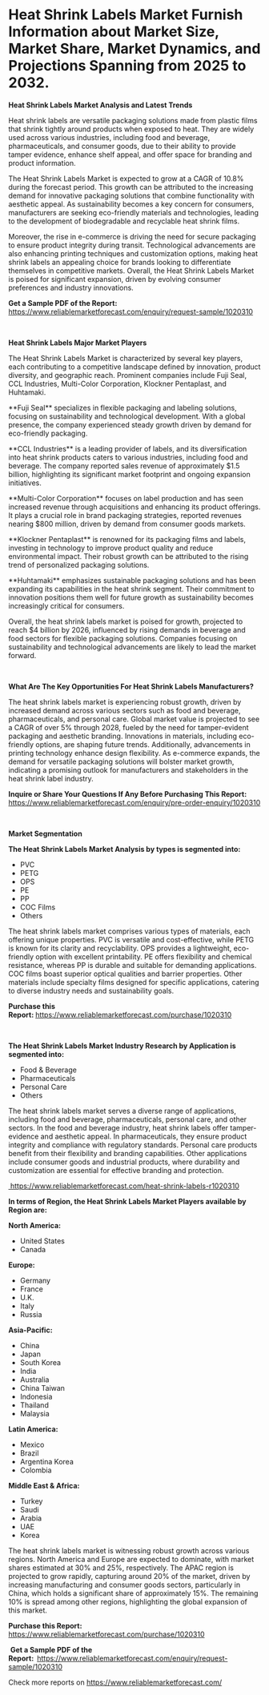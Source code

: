 <p><h1>Heat Shrink Labels Market Furnish Information about Market Size, Market Share, Market Dynamics, and Projections Spanning from 2025 to 2032.</h1></p><p><strong>Heat Shrink Labels Market Analysis and Latest Trends</strong></p>
<p><p>Heat shrink labels are versatile packaging solutions made from plastic films that shrink tightly around products when exposed to heat. They are widely used across various industries, including food and beverage, pharmaceuticals, and consumer goods, due to their ability to provide tamper evidence, enhance shelf appeal, and offer space for branding and product information.</p><p>The Heat Shrink Labels Market is expected to grow at a CAGR of 10.8% during the forecast period. This growth can be attributed to the increasing demand for innovative packaging solutions that combine functionality with aesthetic appeal. As sustainability becomes a key concern for consumers, manufacturers are seeking eco-friendly materials and technologies, leading to the development of biodegradable and recyclable heat shrink films. </p><p>Moreover, the rise in e-commerce is driving the need for secure packaging to ensure product integrity during transit. Technological advancements are also enhancing printing techniques and customization options, making heat shrink labels an appealing choice for brands looking to differentiate themselves in competitive markets. Overall, the Heat Shrink Labels Market is poised for significant expansion, driven by evolving consumer preferences and industry innovations.</p></p>
<p><strong>Get a Sample PDF of the Report:&nbsp;</strong> <a href="https://www.reliablemarketforecast.com/enquiry/request-sample/1020310?utm_campaign=2284&utm_medium=2&utm_source=Github&utm_content=ia&utm_term=08032025&utm_id=heat-shrink-labels">https://www.reliablemarketforecast.com/enquiry/request-sample/1020310</a></p>
<p>&nbsp;</p>
<p><strong>Heat Shrink Labels Major Market Players</strong></p>
<p><p>The Heat Shrink Labels Market is characterized by several key players, each contributing to a competitive landscape defined by innovation, product diversity, and geographic reach. Prominent companies include Fuji Seal, CCL Industries, Multi-Color Corporation, Klockner Pentaplast, and Huhtamaki.</p><p>**Fuji Seal** specializes in flexible packaging and labeling solutions, focusing on sustainability and technological development. With a global presence, the company experienced steady growth driven by demand for eco-friendly packaging.</p><p>**CCL Industries** is a leading provider of labels, and its diversification into heat shrink products caters to various industries, including food and beverage. The company reported sales revenue of approximately $1.5 billion, highlighting its significant market footprint and ongoing expansion initiatives.</p><p>**Multi-Color Corporation** focuses on label production and has seen increased revenue through acquisitions and enhancing its product offerings. It plays a crucial role in brand packaging strategies, reported revenues nearing $800 million, driven by demand from consumer goods markets.</p><p>**Klockner Pentaplast** is renowned for its packaging films and labels, investing in technology to improve product quality and reduce environmental impact. Their robust growth can be attributed to the rising trend of personalized packaging solutions.</p><p>**Huhtamaki** emphasizes sustainable packaging solutions and has been expanding its capabilities in the heat shrink segment. Their commitment to innovation positions them well for future growth as sustainability becomes increasingly critical for consumers.</p><p>Overall, the heat shrink labels market is poised for growth, projected to reach $4 billion by 2026, influenced by rising demands in beverage and food sectors for flexible packaging solutions. Companies focusing on sustainability and technological advancements are likely to lead the market forward.</p></p>
<p>&nbsp;</p>
<p><strong>What Are The Key Opportunities For Heat Shrink Labels Manufacturers?</strong></p>
<p><p>The heat shrink labels market is experiencing robust growth, driven by increased demand across various sectors such as food and beverage, pharmaceuticals, and personal care. Global market value is projected to see a CAGR of over 5% through 2028, fueled by the need for tamper-evident packaging and aesthetic branding. Innovations in materials, including eco-friendly options, are shaping future trends. Additionally, advancements in printing technology enhance design flexibility. As e-commerce expands, the demand for versatile packaging solutions will bolster market growth, indicating a promising outlook for manufacturers and stakeholders in the heat shrink label industry.</p></p>
<p><strong>Inquire or Share Your Questions If Any Before Purchasing This Report:</strong> <a href="https://www.reliablemarketforecast.com/enquiry/pre-order-enquiry/1020310?utm_campaign=2284&utm_medium=2&utm_source=Github&utm_content=ia&utm_term=08032025&utm_id=heat-shrink-labels">https://www.reliablemarketforecast.com/enquiry/pre-order-enquiry/1020310</a></p>
<p>&nbsp;</p>
<p><strong>Market Segmentation</strong></p>
<p><strong>The Heat Shrink Labels Market Analysis by types is segmented into:</strong></p>
<p><ul><li>PVC</li><li>PETG</li><li>OPS</li><li>PE</li><li>PP</li><li>COC Films</li><li>Others</li></ul></p>
<p><p>The heat shrink labels market comprises various types of materials, each offering unique properties. PVC is versatile and cost-effective, while PETG is known for its clarity and recyclability. OPS provides a lightweight, eco-friendly option with excellent printability. PE offers flexibility and chemical resistance, whereas PP is durable and suitable for demanding applications. COC films boast superior optical qualities and barrier properties. Other materials include specialty films designed for specific applications, catering to diverse industry needs and sustainability goals.</p></p>
<p><strong>Purchase this Report:&nbsp;</strong><a href="https://www.reliablemarketforecast.com/purchase/1020310?utm_campaign=2284&utm_medium=2&utm_source=Github&utm_content=ia&utm_term=08032025&utm_id=heat-shrink-labels">https://www.reliablemarketforecast.com/purchase/1020310</a></p>
<p>&nbsp;</p>
<p><strong>The Heat Shrink Labels Market Industry Research by Application is segmented into:</strong></p>
<p><ul><li>Food & Beverage</li><li>Pharmaceuticals</li><li>Personal Care</li><li>Others</li></ul></p>
<p><p>The heat shrink labels market serves a diverse range of applications, including food and beverage, pharmaceuticals, personal care, and other sectors. In the food and beverage industry, heat shrink labels offer tamper-evidence and aesthetic appeal. In pharmaceuticals, they ensure product integrity and compliance with regulatory standards. Personal care products benefit from their flexibility and branding capabilities. Other applications include consumer goods and industrial products, where durability and customization are essential for effective branding and protection.</p></p>
<p><a href="https://www.reliablemarketforecast.com/heat-shrink-labels-r1020310?utm_campaign=2284&utm_medium=2&utm_source=Github&utm_content=ia&utm_term=08032025&utm_id=heat-shrink-labels">&nbsp;https://www.reliablemarketforecast.com/heat-shrink-labels-r1020310</a></p>
<p><strong>In terms of Region, the Heat Shrink Labels Market Players available by Region are:</strong></p>
<p>
    <p> <strong> North America: </strong>
        <ul>
            <li>United States</li>
            <li>Canada</li>
        </ul>
        </p> 
    <p> <strong> Europe: </strong>
        <ul>
            <li>Germany</li>
            <li>France</li>
            <li>U.K.</li>
            <li>Italy</li>
            <li>Russia</li>
        </ul>
        </p> 
    <p> <strong> Asia-Pacific: </strong>
        <ul>
            <li>China</li>
            <li>Japan</li>
            <li>South Korea</li>
            <li>India</li>
            <li>Australia</li>
            <li>China Taiwan</li>
            <li>Indonesia</li>
            <li>Thailand</li>
            <li>Malaysia</li>
        </ul>
        </p> 
    <p> <strong> Latin America: </strong>
        <ul>
            <li>Mexico</li>
            <li>Brazil</li>
            <li>Argentina Korea</li>
            <li>Colombia</li>
        </ul>
        </p> 
    <p> <strong> Middle East & Africa: </strong>
        <ul>
            <li>Turkey</li>
            <li>Saudi</li>
            <li>Arabia</li>
            <li>UAE</li>
            <li>Korea</li>
        </ul>
    </p>
    </p>
<p><p>The heat shrink labels market is witnessing robust growth across various regions. North America and Europe are expected to dominate, with market shares estimated at 30% and 25%, respectively. The APAC region is projected to grow rapidly, capturing around 20% of the market, driven by increasing manufacturing and consumer goods sectors, particularly in China, which holds a significant share of approximately 15%. The remaining 10% is spread among other regions, highlighting the global expansion of this market.</p></p>
<p><strong>Purchase this Report: </strong><a href="https://www.reliablemarketforecast.com/purchase/1020310?utm_campaign=2284&utm_medium=2&utm_source=Github&utm_content=ia&utm_term=08032025&utm_id=heat-shrink-labels">https://www.reliablemarketforecast.com/purchase/1020310</a></p>
<p>&nbsp;<strong>Get a Sample PDF of the Report:&nbsp;&nbsp;</strong><a href="https://www.reliablemarketforecast.com/enquiry/request-sample/1020310?utm_campaign=2284&utm_medium=2&utm_source=Github&utm_content=ia&utm_term=08032025&utm_id=heat-shrink-labels">https://www.reliablemarketforecast.com/enquiry/request-sample/1020310</a></p>
<p><strong></strong></p>
<p>Check more reports on <a href="https://www.reliablemarketforecast.com/?utm_campaign=2284&utm_medium=2&utm_source=Github&utm_content=ia&utm_term=08032025&utm_id=heat-shrink-labels">https://www.reliablemarketforecast.com/</a></p>